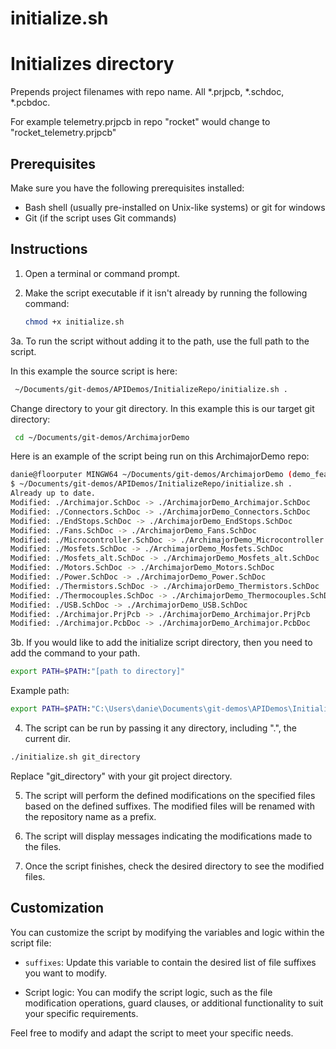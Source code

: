 # initialize.sh

# Initializes directory

Prepends project filenames with repo name. All *.prjpcb, *.schdoc, *.pcbdoc.

For example telemetry.prjpcb in repo "rocket" would change to "rocket_telemetry.prjpcb"

## Prerequisites

Make sure you have the following prerequisites installed:

- Bash shell (usually pre-installed on Unix-like systems) or git for windows
- Git (if the script uses Git commands)

## Instructions

1. Open a terminal or command prompt.

2. Make the script executable if it isn't already by running the following command:
    ```bash
    chmod +x initialize.sh
    ```

3a. To run the script without adding it to the path, use the full path to the script. 

In this example the source script is here:
``` bash
 ~/Documents/git-demos/APIDemos/InitializeRepo/initialize.sh . 
```

Change directory to your git directory. In this example this is our target git directory:

``` bash
 cd ~/Documents/git-demos/ArchimajorDemo
```

Here is an example of the script being run on this ArchimajorDemo repo:
``` BASH
danie@floorputer MINGW64 ~/Documents/git-demos/ArchimajorDemo (demo_feature)
$ ~/Documents/git-demos/APIDemos/InitializeRepo/initialize.sh .
Already up to date.
Modified: ./Archimajor.SchDoc -> ./ArchimajorDemo_Archimajor.SchDoc
Modified: ./Connectors.SchDoc -> ./ArchimajorDemo_Connectors.SchDoc
Modified: ./EndStops.SchDoc -> ./ArchimajorDemo_EndStops.SchDoc
Modified: ./Fans.SchDoc -> ./ArchimajorDemo_Fans.SchDoc
Modified: ./Microcontroller.SchDoc -> ./ArchimajorDemo_Microcontroller.SchDoc
Modified: ./Mosfets.SchDoc -> ./ArchimajorDemo_Mosfets.SchDoc
Modified: ./Mosfets_alt.SchDoc -> ./ArchimajorDemo_Mosfets_alt.SchDoc
Modified: ./Motors.SchDoc -> ./ArchimajorDemo_Motors.SchDoc
Modified: ./Power.SchDoc -> ./ArchimajorDemo_Power.SchDoc
Modified: ./Thermistors.SchDoc -> ./ArchimajorDemo_Thermistors.SchDoc
Modified: ./Thermocouples.SchDoc -> ./ArchimajorDemo_Thermocouples.SchDoc
Modified: ./USB.SchDoc -> ./ArchimajorDemo_USB.SchDoc
Modified: ./Archimajor.PrjPcb -> ./ArchimajorDemo_Archimajor.PrjPcb
Modified: ./Archimajor.PcbDoc -> ./ArchimajorDemo_Archimajor.PcbDoc
```


3b. If you would like to add the initialize script directory, then you need to add the command to your path.
``` bash
export PATH=$PATH:"[path to directory]"
```

Example path:
``` bash
export PATH=$PATH:"C:\Users\danie\Documents\git-demos\APIDemos\InitializeRepo"
```

4. The script can be run by passing it any directory, including ".", the current dir.
```bash
./initialize.sh git_directory
```
Replace "git_directory" with your git project directory.

5. The script will perform the defined modifications on the specified files based on the defined suffixes. The modified files will be renamed with the repository name as a prefix.

6. The script will display messages indicating the modifications made to the files.

7. Once the script finishes, check the desired directory to see the modified files.

## Customization

You can customize the script by modifying the variables and logic within the script file:

- `suffixes`: Update this variable to contain the desired list of file suffixes you want to modify.


- Script logic: You can modify the script logic, such as the file modification operations, guard clauses, or additional functionality to suit your specific requirements.

Feel free to modify and adapt the script to meet your specific needs.
